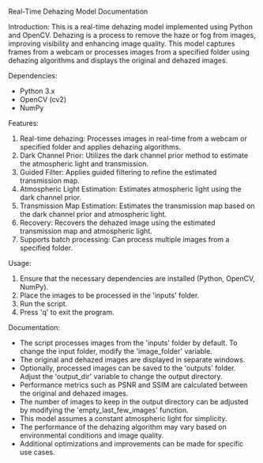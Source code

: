 Real-Time Dehazing Model Documentation

Introduction:
This is a real-time dehazing model implemented using Python and OpenCV. Dehazing is a process to remove the haze or fog from images, improving visibility and enhancing image quality. This model captures frames from a webcam or processes images from a specified folder using dehazing algorithms and displays the original and dehazed images.

Dependencies:
- Python 3.x
- OpenCV (cv2)
- NumPy

Features:
1. Real-time dehazing: Processes images in real-time from a webcam or specified folder and applies dehazing algorithms.
2. Dark Channel Prior: Utilizes the dark channel prior method to estimate the atmospheric light and transmission.
3. Guided Filter: Applies guided filtering to refine the estimated transmission map.
4. Atmospheric Light Estimation: Estimates atmospheric light using the dark channel prior.
5. Transmission Map Estimation: Estimates the transmission map based on the dark channel prior and atmospheric light.
6. Recovery: Recovers the dehazed image using the estimated transmission map and atmospheric light.
7. Supports batch processing: Can process multiple images from a specified folder.

Usage:
1. Ensure that the necessary dependencies are installed (Python, OpenCV, NumPy).
2. Place the images to be processed in the 'inputs' folder.
3. Run the script.
4. Press 'q' to exit the program.

Documentation:
- The script processes images from the 'inputs' folder by default. To change the input folder, modify the 'image_folder' variable.
- The original and dehazed images are displayed in separate windows.
- Optionally, processed images can be saved to the 'outputs' folder. Adjust the 'output_dir' variable to change the output directory.
- Performance metrics such as PSNR and SSIM are calculated between the original and dehazed images.
- The number of images to keep in the output directory can be adjusted by modifying the 'empty_last_few_images' function.
- This model assumes a constant atmospheric light for simplicity.
- The performance of the dehazing algorithm may vary based on environmental conditions and image quality.
- Additional optimizations and improvements can be made for specific use cases.

